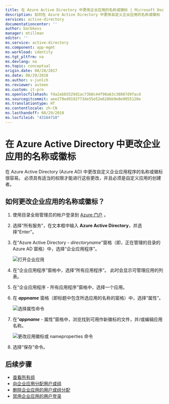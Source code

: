 ```yaml
---
title: 在 Azure Active Directory 中更改企业应用的名称或徽标 | Microsoft Docs
description: 如何在 Azure Active Directory 中更改自定义企业应用的名称或徽标
services: active-directory
documentationcenter: ''
author: barbkess
manager: mtillman
editor: ''
ms.service: active-directory
ms.component: app-mgmt
ms.workload: identity
ms.tgt_pltfrm: na
ms.devlang: na
ms.topic: conceptual
origin.date: 08/28/2017
ms.date: 08/29/2018
ms.author: v-junlch
ms.reviewer: asteen
ms.custom: it-pro
ms.openlocfilehash: fda2abb5529d1ac73b0c44f98a63c38887d9facd
ms.sourcegitcommit: aee279ed9192773de55e52e628bb9e0e9055120e
ms.translationtype: HT
ms.contentlocale: zh-CN
ms.lasthandoff: 08/29/2018
ms.locfileid: "43164710"
---
```

# <a name="change-the-name-or-logo-of-an-enterprise-app-in-azure-active-directory"></a>在 Azure Active Directory 中更改企业应用的名称或徽标
在 Azure Active Directory (Azure AD) 中更改自定义企业应用程序的名称或徽标很容易。 必须具有适当的权限才能进行这些更改，并且必须是自定义应用的创建者。

## <a name="how-do-i-change-an-enterprise-apps-name-or-logo"></a>如何更改企业应用的名称或徽标？
1. 使用目录全局管理员的帐户登录到 [Azure 门户](https://portal.azure.cn) 。
2. 选择“所有服务”，在文本框中输入 **Azure Active Directory**，并选择“Enter”。
3. 在“Azure Active Directory - *directoryname*”窗格（即，正在管理的目录的 Azure AD 窗格）中，选择“企业应用程序”。

    ![打开企业应用](./media/change-name-or-logo-portal/open-enterprise-apps.png)
4. 在“企业应用程序”窗格中，选择“所有应用程序”。 此时会显示可管理应用的列表。
5. 在“企业应用程序 - 所有应用程序”窗格中，选择一个应用。
6. 在 ***appname*** 窗格（即标题中包含所选应用的名称的窗格）中，选择“属性”。

    ![选择属性命令](./media/change-name-or-logo-portal/select-app.png)
7. 在“***appname*** - 属性”窗格中，浏览找到可用作新徽标的文件，并/或编辑应用名称。

    ![更改应用徽标或 nameproperties 命令](./media/change-name-or-logo-portal/change-logo.png)
8. 选择“保存”命令。

## <a name="next-steps"></a>后续步骤
- [查看所有组](../fundamentals/active-directory-groups-view-azure-portal.md)
- [向企业应用分配用户或组](assign-user-or-group-access-portal.md)
- [删除企业应用的用户或组分配](remove-user-or-group-access-portal.md)
- [禁用企业应用的用户登录](disable-user-sign-in-portal.md)

<!-- Update_Description: update metedata properties -->